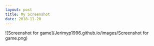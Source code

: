 ```yaml
---
layout: post
title: My Screenshot
date: 2018-11-20
---
```


![Screenshot for game](Jerimyp1996.github.io/images/Screenshot for game.png)
      
      
